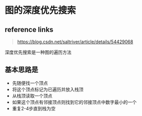 # 图的深度优先搜索

## reference links

> https://blog.csdn.net/saltriver/article/details/54429068

深度优先搜索是一种图的遍历方法

## 基本思路是

- 先随便找一个顶点
- 将这个顶点标记为已遍历并放入栈顶
- 从栈顶读取一个顶点
- 如果这个顶点有邻接顶点则找到它的邻接顶点中数字最小的一个
- 重复2-4步直到栈为空